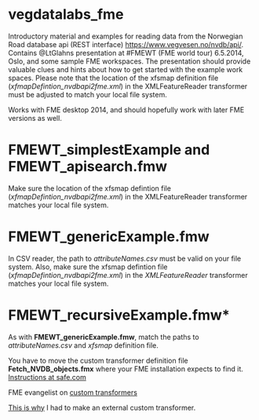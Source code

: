 vegdatalabs_fme
===============

Introductory material and examples for reading data from the Norwegian Road database api (REST interface) https://www.vegvesen.no/nvdb/api/. Contains @LtGlahns presentation at #FMEWT (FME world tour) 6.5.2014, Oslo, and some sample FME workspaces. 
The presentation should provide valuable clues and hints about how to get started with the example work spaces. Please note that the location of the xfsmap definition file (*xfmapDefintion_nvdbapi2fme.xml*) in the XMLFeatureReader transformer must be adjusted to match your local file system.

Works with FME desktop 2014, and should hopefully work with later FME versions as well. 


# FMEWT_simplestExample and FMEWT_apisearch.fmw

Make sure the location of the xfsmap defintion file (*xfmapDefintion_nvdbapi2fme.xml*) in the XMLFeatureReader transformer matches your local file system. 


# FMEWT_genericExample.fmw

In CSV reader, the  path to *attributeNames.csv* must be valid on your file system. Also, make sure the xfsmap defintion file (*xfmapDefintion_nvdbapi2fme.xml*) in the *XMLFeatureReader* transformer matches your local file system. 


# FMEWT_recursiveExample.fmw*

As with **FMEWT_genericExample.fmw**, match the paths to *attributeNames.csv* and *xfsmap* definition file. 

You have to move the custom transformer definition file **Fetch_NVDB_objects.fmx** where your FME installation expects to find it. [Instructions at safe.com](https://knowledge.safe.com/articles/FAQ/How-Do-I-Install-a-Custom-Transformer)

FME evangelist on [custom transformers](https://blog.safe.com/2011/08/fmeevangelist87/)

[This is why](https://knowledge.safe.com/articles/Samples_and_Demos/Looping-with-Blocking-Transformers) I had to make an external custom transformer. 
